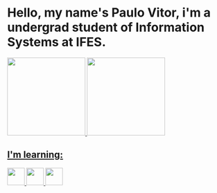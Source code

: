 
# Hello, my name's Paulo Vitor, i'm a undergrad student of Information Systems at IFES.

<div>
<a href="https://github.com/PauloVitorCallegari">
<img loading="lazy" height="180em" src="https://github-readme-stats.vercel.app/api/top-langs/?username=PauloVitorCallegari&layout=compact&langs_count=7&theme=dracula"/>
<img loading="lazy" height="180em" src="https://github-readme-stats.vercel.app/api?username=PauloVitorCallegari&show_icons=true&theme=dracula&include_all_commits=true&count_private=true"/>
</div>



## I'm learning:

<img src="https://cdn.jsdelivr.net/gh/devicons/devicon/icons/python/python-original.svg" width="40" height="40"/> <img src="https://cdn.jsdelivr.net/gh/devicons/devicon/icons/html5/html5-original-wordmark.svg" width="40" height="40"/> <img src="https://cdn.jsdelivr.net/gh/devicons/devicon/icons/css3/css3-original-wordmark.svg" width="40" height="40"/> 
          


<!--
**PauloVitorCallegari/PauloVitorCallegari** is a ✨ _special_ ✨ repository because its `README.md` (this file) appears on your GitHub profile.

Here are some ideas to get you started:

- 🔭 I’m currently working on ...
- 🌱 I’m currently learning ...
- 👯 I’m looking to collaborate on ...
- 🤔 I’m looking for help with ...
- 💬 Ask me about ...
- 📫 How to reach me: ...
- 😄 Pronouns: ...
- ⚡ Fun fact: ...
-->
